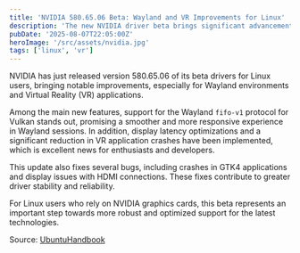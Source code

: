 ```yaml
---
title: 'NVIDIA 580.65.06 Beta: Wayland and VR Improvements for Linux'
description: 'The new NVIDIA driver beta brings significant advancements for Linux users, focusing on Wayland and virtual reality.'
pubDate: '2025-08-07T22:05:00Z'
heroImage: '/src/assets/nvidia.jpg'
tags: ['linux', 'vr']
---
```


NVIDIA has just released version 580.65.06 of its beta drivers for Linux users, bringing notable improvements, especially for Wayland environments and Virtual Reality (VR) applications.

Among the main new features, support for the Wayland `fifo-v1` protocol for Vulkan stands out, promising a smoother and more responsive experience in Wayland sessions. In addition, display latency optimizations and a significant reduction in VR application crashes have been implemented, which is excellent news for enthusiasts and developers.

This update also fixes several bugs, including crashes in GTK4 applications and display issues with HDMI connections. These fixes contribute to greater driver stability and reliability.

For Linux users who rely on NVIDIA graphics cards, this beta represents an important step towards more robust and optimized support for the latest technologies.

Source: [UbuntuHandbook](https://ubuntuhandbook.org/index.php/2025/08/nvidia-580-65-06-beta-released-with-better-wayland-support/)

